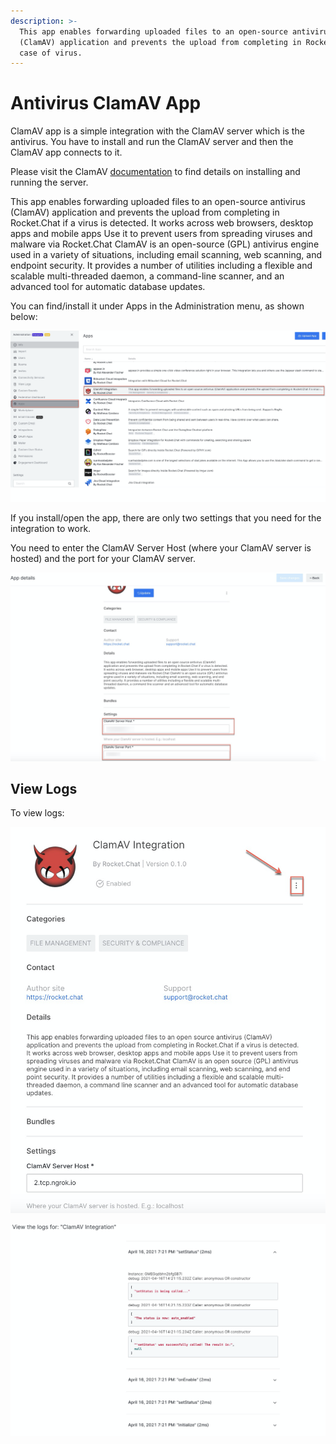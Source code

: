 ```yaml
---
description: >-
  This app enables forwarding uploaded files to an open-source antivirus
  (ClamAV) application and prevents the upload from completing in Rocket.Chat in
  case of virus.
---
```


# Antivirus ClamAV App

ClamAV app is a simple integration with the ClamAV server which is the antivirus. You have to install and run the ClamAV server and then the ClamAV app connects to it.

Please visit the ClamAV [documentation](https://www.clamav.net/documents/clam-antivirus-user-manual) to find details on installing and running the server.

This app enables forwarding uploaded files to an open-source antivirus \(ClamAV\) application and prevents the upload from completing in Rocket.Chat if a virus is detected. It works across web browsers, desktop apps and mobile apps Use it to prevent users from spreading viruses and malware via Rocket.Chat ClamAV is an open-source \(GPL\) antivirus engine used in a variety of situations, including email scanning, web scanning, and endpoint security. It provides a number of utilities including a flexible and scalable multi-threaded daemon, a command-line scanner, and an advanced tool for automatic database updates.

You can find/install it under Apps in the Administration menu, as shown below:

![](../../../.gitbook/assets/image%20%28388%29.png)

If you install/open the app, there are only two settings that you need for the integration to work.

You need to enter the ClamAV Server Host \(where your ClamAV server is hosted\) and the port for your ClamAV server.

![](../../../.gitbook/assets/image%20%28344%29.png)

## **View Logs**

To view logs:

![](../../../.gitbook/assets/image%20%28393%29.png)

![](../../../.gitbook/assets/image%20%28394%29.png)

